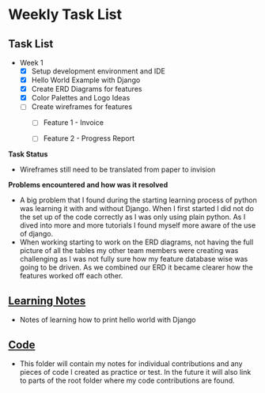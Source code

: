# Weekly Task List

## Task List

* Week 1 
    - [x] Setup development environment and IDE
    - [x] Hello World Example with Django
    - [x] Create ERD Diagrams for features
    - [x] Color Palettes and Logo Ideas
    - [ ] Create wireframes for features
        - [ ] Feature 1 - Invoice
        - [ ] Feature 2 - Progress Report
 

**Task Status**

* Wireframes still need to be translated from paper to invision

**Problems encountered and how was it resolved**
 
 * A big problem that I found during the starting learning process of python was learning it with and without Django. When I first started I did not do the set up of the code correctly as I was only using plain python. As I dived into more and more tutorials I found myself more aware of the use of django. 
 * When working starting to work on the ERD diagrams, not having the full picture of all the tables my other team members were creating was challenging as I was not fully sure how my feature database wise was going to be driven. As we combined our ERD it became clearer how the features worked off each other.

## [Learning Notes](https://github.com/2020-Summer-HTTP5303-A/project-and-learning-documentations-noname/blob/master/AndreaVillegasMayorga/LearningNotes/Python/HelloWorldwithDjango.md)

* Notes of learning how to print hello world with Django

## [Code](https://github.com/2020-Summer-HTTP5303-A/project-and-learning-documentations-noname/tree/master/AndreaVillegasMayorga/ProjectCode/DjangoHelloWorld)
* This folder will contain my notes for individual contributions and any pieces of code I created as practice or test. In the future it will also link to parts of the root folder where my code contributions are found.
